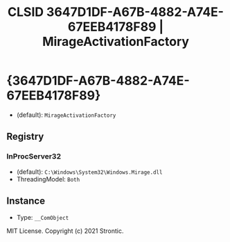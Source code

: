 ﻿---
title: "CLSID 3647D1DF-A67B-4882-A74E-67EEB4178F89 | MirageActivationFactory"
excerpt: What is COM-Object CLSID 3647D1DF-A67B-4882-A74E-67EEB4178F89?
---

# {3647D1DF-A67B-4882-A74E-67EEB4178F89}

* (default): `MirageActivationFactory`

## Registry


### InProcServer32

* (default): `C:\Windows\System32\Windows.Mirage.dll`
* ThreadingModel: `Both`

## Instance

* Type: `__ComObject`

MIT License. Copyright (c) 2021 Strontic.


